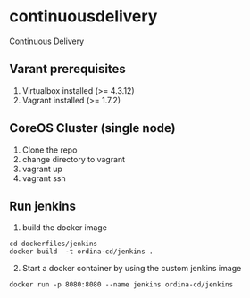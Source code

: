 # continuousdelivery
Continuous Delivery

## Varant prerequisites
1. Virtualbox installed (>= 4.3.12)
1. Vagrant installed (>= 1.7.2)

 
## CoreOS Cluster (single node)
1. Clone the repo
1. change directory to vagrant
1. vagrant up
1. vagrant ssh

## Run jenkins
1. build the docker image
 ```
 cd dockerfiles/jenkins
 docker build  -t ordina-cd/jenkins .
 ```

2. Start a docker container by using the custom jenkins image
 ```
 docker run -p 8080:8080 --name jenkins ordina-cd/jenkins
 ```
